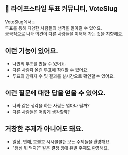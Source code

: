 ## 🐌 라이프스타일 투표 커뮤니티, VoteSlug
VoteSlug에서는<br /> 투표를 통해 다양한 사람들의 생각을 알아갈 수 있어요. <br />
궁극적으로 나와 의견이 다른 사람들을 이해해 가는 것을 지향해요.

## 이런 기능이 있어요.
- 나만의 투표를 만들 수 있어요.
- 다른 사람이 올린 투표에 참여할 수 있어요.
- 투표의 참여자 수 및 결과를 실시간으로 확인할 수 있어요.

## 이런 질문에 대한 답을 얻을 수 있어요.
- 나와 같은 생각을 하는 사람은 얼마나 될까?
- 다른 사람들은 어떻게 생각할까?

## 거창한 주제가 아니어도 돼요.
- 일상, 연애, 호불호 시시콜콜한 모든 주제들을 환영해요.
- "점심 뭐 먹지?" 같은 결정 장애 유발 주제도 환영해요.
